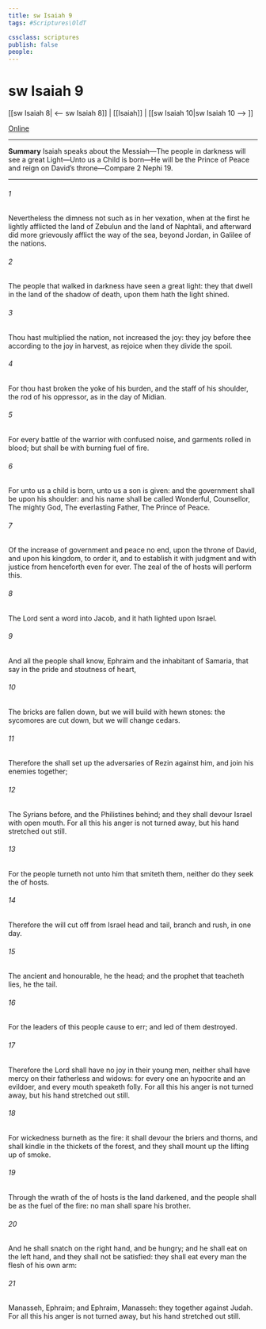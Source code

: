 ```yaml
---
title: sw Isaiah 9
tags: #Scriptures\OldT

cssclass: scriptures
publish: false
people:
---
```


# sw Isaiah 9
[[sw Isaiah 8| <-- sw Isaiah 8]] | [[Isaiah]] | [[sw Isaiah 10|sw Isaiah 10 --> ]]

[Online](https://churchofjesuschrist.org/study/scriptures/ot/isa/9?lang=eng)

---
__Summary__
Isaiah speaks about the Messiah—The people in darkness will see a great Light—Unto us a Child is born—He will be the Prince of Peace and reign on David’s throne—Compare 2 Nephi 19.

---
###### 1 
Nevertheless the dimness  not  such as  in her vexation, when at the first he lightly afflicted the land of Zebulun and the land of Naphtali, and afterward did more grievously afflict  the way of the sea, beyond Jordan, in Galilee of the nations.

###### 2 
The people that walked in darkness have seen a great light: they that dwell in the land of the shadow of death, upon them hath the light shined.

###### 3 
Thou hast multiplied the nation,  not increased the joy: they joy before thee according to the joy in harvest,  as  rejoice when they divide the spoil.

###### 4 
For thou hast broken the yoke of his burden, and the staff of his shoulder, the rod of his oppressor, as in the day of Midian.

###### 5 
For every battle of the warrior  with confused noise, and garments rolled in blood; but  shall be with burning  fuel of fire.

###### 6 
For unto us a child is born, unto us a son is given: and the government shall be upon his shoulder: and his name shall be called Wonderful, Counsellor, The mighty God, The everlasting Father, The Prince of Peace.

###### 7 
Of the increase of  government and peace  no end, upon the throne of David, and upon his kingdom, to order it, and to establish it with judgment and with justice from henceforth even for ever. The zeal of the  of hosts will perform this.

###### 8 
The Lord sent a word into Jacob, and it hath lighted upon Israel.

###### 9 
And all the people shall know,  Ephraim and the inhabitant of Samaria, that say in the pride and stoutness of heart,

###### 10 
The bricks are fallen down, but we will build with hewn stones: the sycomores are cut down, but we will change  cedars.

###### 11 
Therefore the  shall set up the adversaries of Rezin against him, and join his enemies together;

###### 12 
The Syrians before, and the Philistines behind; and they shall devour Israel with open mouth. For all this his anger is not turned away, but his hand  stretched out still.

###### 13 
For the people turneth not unto him that smiteth them, neither do they seek the  of hosts.

###### 14 
Therefore the  will cut off from Israel head and tail, branch and rush, in one day.

###### 15 
The ancient and honourable, he  the head; and the prophet that teacheth lies, he  the tail.

###### 16 
For the leaders of this people cause  to err; and  led of them  destroyed.

###### 17 
Therefore the Lord shall have no joy in their young men, neither shall have mercy on their fatherless and widows: for every one  an hypocrite and an evildoer, and every mouth speaketh folly. For all this his anger is not turned away, but his hand  stretched out still.

###### 18 
For wickedness burneth as the fire: it shall devour the briers and thorns, and shall kindle in the thickets of the forest, and they shall mount up  the lifting up of smoke.

###### 19 
Through the wrath of the  of hosts is the land darkened, and the people shall be as the fuel of the fire: no man shall spare his brother.

###### 20 
And he shall snatch on the right hand, and be hungry; and he shall eat on the left hand, and they shall not be satisfied: they shall eat every man the flesh of his own arm:

###### 21 
Manasseh, Ephraim; and Ephraim, Manasseh:  they together  against Judah. For all this his anger is not turned away, but his hand  stretched out still.

